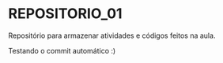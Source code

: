 # REPOSITORIO_01
Repositório para armazenar atividades e códigos feitos na aula.

Testando o commit automático :)